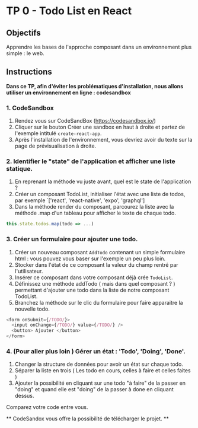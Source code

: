 # TP 0 - Todo List en React

## Objectifs

Apprendre les bases de l'approche composant dans un environnement plus simple : le web.

## Instructions

**Dans ce TP, afin d'éviter les problématiques d'installation, nous allons utiliser un environnement en ligne : codesandbox**

### 1. CodeSandbox

1. Rendez vous sur CodeSandBox (https://codesandbox.io/)
2. Cliquer sur le bouton Créer une sandbox en haut à droite et partez de l'exemple intitulé `create-react-app`.
3. Après l'installation de l'environnement, vous devriez avoir du texte sur la page de prévisualisation à droite.

### 2. Identifier le "state" de l'application et afficher une liste statique.

1. En reprenant la méthode vu juste avant, quel est le state de l'application ?
2. Créer un composant TodoList, initialiser l'état avec une liste de todos, par exemple `['react', 'react-native', 'expo', 'graphql']
3. Dans la méthode render du composant, parcourez la liste avec la méthode .map d'un tableau pour afficher le texte de chaque todo.

```js
this.state.todos.map(todo => ...)
```

### 3. Créer un formulaire pour ajouter une todo.

1. Créer un nouveau composant `AddTodo` contenant un simple formulaire html : vous pouvez vous baser sur l'exemple un peu plus loin.
2. Stocker dans l'état de ce composant la valeur du champ rentré par l'utilisateur.
3. Insérer ce composant dans votre composant déjà crée `TodoList`.
4. Définissez une méthode addTodo ( mais dans quel composant ? ) permettant d'ajouter une todo dans la liste de notre composant TodoList.
5. Branchez la méthode sur le clic du formulaire pour faire apparaitre la nouvelle todo.

```js
<form onSubmit={/TODO/}>
  <input onChange={/TODO/} value={/TODO/} />
  <button> Ajouter </button>
</form>
```

### 4. (Pour aller plus loin ) Gérer un état : 'Todo', 'Doing', 'Done'.

1. Changer la structure de données pour avoir un état sur chaque todo.
2. Séparer la liste en trois ( Les todo en cours, celles à faire et celles faites )
3. Ajouter la possibilité en cliquant sur une todo "à faire" de la passer en "doing" et quand elle est "doing" de la passer à done en cliquant dessus.

Comparez votre code entre vous.

** CodeSandox vous offre la possibilité de télécharger le projet. **
